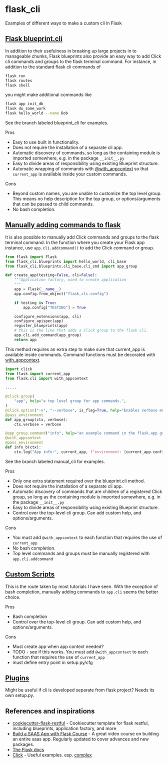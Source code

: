 # flask_cli

Examples of different ways to make a custom cli in Flask

## [Flask blueprint.cli](https://flask.palletsprojects.com/en/1.1.x/cli/#registering-commands-with-blueprints)

In addition to their usefulness in breaking up large projects in to manageable chunks, Flask blueprints also provide an easy way to add Click cli commands and groups to the flask terminal command. For instance, in addition to the standard flask cli commands of

```bash
flask run
flask routes
flask shell
```

you might make additional commands like

```bash
flask app init_db
flask do_some_work
flask hello_world --name Bob
```

See the branch labeled blueprint_cli for examples.

Pros

- Easy to use built in functionality.
- Does not require the installation of a separate cli app.
- Automatic discovery of commands, so long as the containing module is imported somewhere, e.g. in the package `__init__.py`
- Easy to divide areas of responsibility using existing Blueprint structure.
- Automatic wrapping of commands with [@with_appcontext](https://flask.palletsprojects.com/en/1.1.x/cli/#application-context) so that `current_app` is available inside your custom commands.

Cons

- Beyond custom names, you are unable to customize the top level group. This means no help description for the top group, or options/arguments that can be passed to child commands.
- No bash completion.

## [Manually adding commands to flask](https://flask.palletsprojects.com/en/1.1.x/cli/#application-context)

It is also possible to manually add Click commands and groups to the flask terminal command. In the function where you create your Flask app instance, use `app.cli.addcommand()` to add the Click command or group.

```python
from flask import Flask
from flask_cli.blueprints import hello_world, cli_base
from flask_cli.blueprints.cli_base.cli_cmd import app_group

def create_app(testing=False, cli=False):
    """Application factory, used to create application
    """
    app = Flask(__name__)
    app.config.from_object("flask_cli.config")

    if testing is True:
        app.config["TESTING"] = True

    configure_extensions(app, cli)
    configure_apispec(app)
    register_blueprints(app)
    # this is the line that adds a Click group to the flask cli.
    app.cli.add_command(app_group)
    return app
```

This method requires an extra step to make sure that current_app is available inside commands. Command functions must be decorated with [with_appcontext](https://flask.palletsprojects.com/en/1.1.x/cli/#application-context).

```python
import click
from flask import current_app
from flask.cli import with_appcontext

.....

@click.group(
    "app", help="a top level group for app commands.",
)
@click.option("-v", "--verbose", is_flag=True, help="Enables verbose mode.")
@pass_environment
def app_group(ctx, verbose):
    ctx.verbose = verbose

@app_group.command("info", help="an example command in the flask.app group.")
@with_appcontext
@pass_environment
def info_b(ctx):
    ctx.log("App info:", current_app, f"environment: {current_app.config.get('ENV')}")
```

See the branch labeled manual_cli for examples.

Pros

- Only one extra statement required over the blueprint.cli method.
- Does not require the installation of a separate cli app.
- Automatic discovery of commands that are children of a registered Click group, so long as the containing module is imported somewhere, e.g. in the package `__init__.py`
- Easy to divide areas of responsibility using existing Blueprint structure.
- Control over the top-level cli group. Can add custom help, and options/arguments.

Cons

- You must add `@with_appcontext` to each function that requires the use of `current_app`
- No bash completion.
- Top level commands and groups must be manually registered with `app.cli.addcommand`

## [Custom Scripts](https://flask.palletsprojects.com/en/1.1.x/cli/#custom-scripts)

This is the route taken by most tutorials I have seen. With the exception of bash completion, manually adding commands to `app.cli` seems the better choice.

Pros

- Bash completion
- Control over the top-level cli group. Can add custom help, and options/arguments.

Cons

- Must create app when app context needed?
- TODO - see if this works. You must add `@with_appcontext` to each function that requires the use of `current_app`
- must define entry point in setup.py/cfg

## [Plugins](https://flask.palletsprojects.com/en/1.1.x/cli/#plugins)

Might be useful if cli is developed separate from flask project? Needs its own setup.py.

## References and inspirations

- [cookiecutter-flask-restful](https://github.com/karec/cookiecutter-flask-restful) - Cookiecutter template for flask restful, including blueprints, application factory, and more
- [Build a SAAS App with Flask Course](https://github.com/nickjj/build-a-saas-app-with-flask) - A great video course on building an entire saas app. Regularly updated to cover advances and new packages.
- [The Flask docs](https://flask.palletsprojects.com/en/1.1.x/)
- [Click](https://github.com/pallets/click) - Useful examples. esp. [complex](https://github.com/pallets/click/tree/master/examples/complex)
